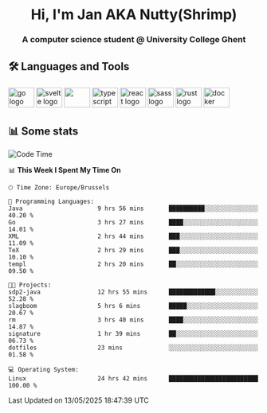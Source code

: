 <h1 align="center">Hi, I'm Jan AKA Nutty(Shrimp)</h1>
<h3 align="center">A computer science student @ University College Ghent</h3>

<h2 align="left">🛠️ Languages and Tools</h2>

###

<div align="left">
  <img src="https://cdn.jsdelivr.net/gh/devicons/devicon/icons/go/go-original.svg" height="40" width="52" alt="go logo"  />
  <img src="https://cdn.jsdelivr.net/gh/devicons/devicon@latest/icons/svelte/svelte-original.svg"  height="40" width="52" alt="svelte logo" />
  <img src="https://cdn.jsdelivr.net/gh/devicons/devicon@latest/icons/tailwindcss/tailwindcss-original.svg" height="40" width="52" />
  <img src="https://cdn.jsdelivr.net/gh/devicons/devicon/icons/typescript/typescript-original.svg" height="40" width="52" alt="typescript logo"  />
  <img src="https://cdn.jsdelivr.net/gh/devicons/devicon/icons/react/react-original.svg" height="40" width="52" alt="react logo"  />
  <img src="https://cdn.jsdelivr.net/gh/devicons/devicon/icons/sass/sass-original.svg" height="40" width="52" alt="sass logo"  />
  <img src="https://cdn.jsdelivr.net/gh/devicons/devicon@latest/icons/rust/rust-original.svg" height="40" width="52" alt="rust logo" />
  <img src="https://cdn.jsdelivr.net/gh/devicons/devicon/icons/docker/docker-original.svg" height="40" width="52" alt="docker logo"  />
</div>

<h2>📊 Some stats</h2>

<!--START_SECTION:waka-->
![Code Time](http://img.shields.io/badge/Code%20Time-5%2C911%20hrs%2010%20mins-blue)

📊 **This Week I Spent My Time On** 

```text
🕑︎ Time Zone: Europe/Brussels

💬 Programming Languages: 
Java                     9 hrs 56 mins       ██████████░░░░░░░░░░░░░░░   40.20 % 
Go                       3 hrs 27 mins       ████░░░░░░░░░░░░░░░░░░░░░   14.01 % 
XML                      2 hrs 44 mins       ███░░░░░░░░░░░░░░░░░░░░░░   11.09 % 
TeX                      2 hrs 29 mins       ███░░░░░░░░░░░░░░░░░░░░░░   10.10 % 
templ                    2 hrs 20 mins       ██░░░░░░░░░░░░░░░░░░░░░░░   09.50 % 

🐱‍💻 Projects: 
sdp2-java                12 hrs 55 mins      █████████████░░░░░░░░░░░░   52.28 % 
slagboom                 5 hrs 6 mins        █████░░░░░░░░░░░░░░░░░░░░   20.67 % 
rm                       3 hrs 40 mins       ████░░░░░░░░░░░░░░░░░░░░░   14.87 % 
signature                1 hr 39 mins        ██░░░░░░░░░░░░░░░░░░░░░░░   06.73 % 
dotfiles                 23 mins             ░░░░░░░░░░░░░░░░░░░░░░░░░   01.58 % 

💻 Operating System: 
Linux                    24 hrs 42 mins      █████████████████████████   100.00 % 
```


 Last Updated on 13/05/2025 18:47:39 UTC
<!--END_SECTION:waka-->
